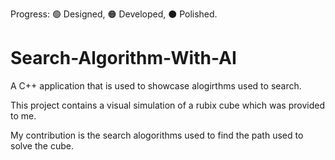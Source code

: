 Progress: 🟢 Designed, 🟠 Developed, ⚫️ Polished.
# Search-Algorithm-With-AI

A C++ application that is used to showcase alogirthms used to search.

This project contains a visual simulation of a rubix cube which was provided to me. 

My contribution is the search alogorithms used to find the path used to solve the cube.

